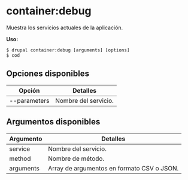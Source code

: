 # container:debug
Muestra los servicios actuales de la aplicación.

**Uso:**
```
$ drupal container:debug [arguments] [options]
$ cod  
```

## Opciones disponibles
Opción | Detalles
-------|-------------
--parameters | Nombre del servicio.

## Argumentos disponibles
Argumento | Detalles
---------|-------------
service | Nombre del servicio.
method | Nombre de método.
arguments | Array de argumentos en formato CSV o JSON.
